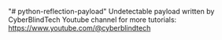 "# python-reflection-payload" 
Undetectable payload written by CyberBlindTech
Youtube channel for more tutorials:
https://www.youtube.com/@cyberblindtech
